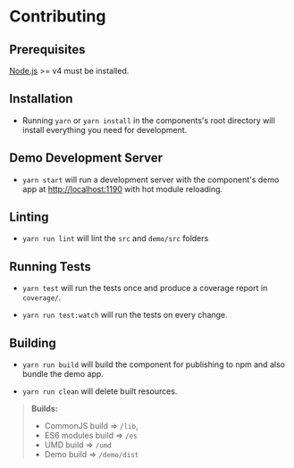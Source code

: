 # Contributing 

## Prerequisites

[Node.js](http://nodejs.org/) >= v4 must be installed.

## Installation

- Running `yarn` or `yarn install` in the components's root directory will install everything you need for development.

## Demo Development Server

- `yarn start` will run a development server with the component's demo app at [http://localhost:1190](http://localhost:1190) with hot module reloading.

## Linting

- `yarn run lint` will lint the `src` and `demo/src` folders

## Running Tests

- `yarn test` will run the tests once and produce a coverage report in `coverage/`.

- `yarn run test:watch` will run the tests on every change.

## Building

- `yarn run build` will build the component for publishing to npm and also bundle the demo app.

- `yarn run clean` will delete built resources.

> **Builds:**
> * CommonJS build => `/lib`,
> * ES6 modules build => `/es`
> * UMD build => `/umd`
> * Demo build => `/demo/dist`
